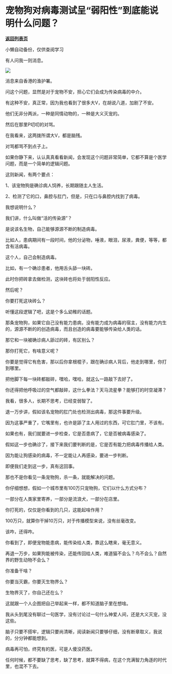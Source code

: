 # 宠物狗对病毒测试呈“弱阳性”到底能说明什么问题？

[**返回列表页**](/gzh/记忆承载3)

小懒自动备份，仅供查阅学习

有人问我一则消息。

![](https://mmbiz.qpic.cn/mmbiz_png/aYCQDPqZ8kzYHGQH2fNEgiagTZiaUvOxUgZ0WMriaMyP6BSdqytRyn3tNIjRsHsGSHhh7m21DH35TrxxO1kv9aSag/640?wx_fmt=png)

消息来自香港的渔护署。

  

问这个问题，显然是对于宠物不安，担心它们会成为传染病毒的中介。

  

有这种不安，真正常，因为我也看到了很多大V，在胡说八道，加剧了不安。

  

他们无非分两派，一种是同情动物的，一种是大义灭宠的。

  

然后在那里P叨叨的对骂。

  

在我看来，这两拨所谓大V，都是脑残。

  

对骂都骂不到点子上。

  

如果你静下来，认认真真看看新闻，会发现这个问题非常简单，它都不算是个医学问题，而是一个简单的逻辑问题。

  

这则新闻，有两个要点：

  

1、该宠物狗是确诊病人饲养，长期跟随主人生活。

2、检测了它的口，鼻腔与肛门，但是，只在口与鼻腔内找到了病毒。

  

我想说明什么？

  

我们讲，什么叫做“活的传染源”？

  

是说该名生物，自己能够源源不断的制造病毒。

  

比如人，患病期间有一段时间，他的分泌物，唾液，眼泪，尿液，粪便，等等，都含有活病毒。

  

这个人，自己会制造病毒。

  

比如，有一个确诊患者，他用舌头舔一块砖。

  

此时你把砖拿去做检测，这块砖也将处于弱阳性反应。

  

然后呢？

  

你要打死这块砖么？

  

听懂这段逻辑了吧，这是个多么幼稚的话题。

  

那条宠物狗，如果它自己没有能力患病，没有能力成为病毒的宿主，没有能力内生的，源源不断的的创造病毒，而且创造的病毒要能够传染给人类的话。

  

那它和一块被确诊病人舔过的砖，有区别么？

  

那你打死它，有啥意义呢？

  

你要是觉得它有危害，那以后你拿根棍子，跟在确诊病人背后，他走到哪里，你打到哪里。

  

把他脚下每一块砖都敲碎，嘿哈，嘿哈，就这么一路敲下去好了。

  

你还得把他呼吸过的空气都敲碎，这什么拳法？天马流星拳？能够打的时空凝滞？

  

我看，很多人，长期不思考，已经变弱智了。

  

退一万步讲，假如该名宠物的肛门处也检测出病毒，那这件事要升级。

  

因为这事严重了，它嘴里有，也许是舔了主人用过的东西，可它肛门里，不该有。

  

如果也有，我们就要进一步检查，它是否患病了，它是否被病毒感染了。

  

假如这一步也确诊了，接下来我们要判断的是，它是否有能力把病毒传播给人类。

  

因为能让狗感染的病毒，不一定能让人再感染，要进一步判断。

  

即便我们走到这一步，真有这回事。

  

那也不是你看见一条宠物狗，杀一条，就能解决的问题。

  

你仔细想想，假如一个城市里有100万只宠物狗，它们以什么方式分布？

  

一部分在人类家里寄养，一部分是流浪犬，一部分在店里。

  

你打死的，仅仅是你看到的几只，这能起啥作用？

  

100万只，就算你干掉10万只，对于传播模型来说，没有丝毫改变。

  

该咋，还得咋。

  

你看到了，即便宠物能患病，能传染给人类，靠这么瞎来，毫无意义。

  

再退一万步，如果狗能被传染，还能传回给人类，难道猫不会么？鸟不会么？自然界的野生动物不会么？  

  

你准备干啥？

  

你要当灭霸，你要灭生物界么？

  

生物界灭了，你自己还在么？

  

这就跟一个人企图把自己举起来一样，都不知道脑子里在想啥。

  

我从头到尾没有聊过一句医学，没有讨论过一句什么神爱人间，还是大义灭宠，没这些。

  

脑子只要不搭牢，逻辑只要尚清晰，阅读新闻只要够仔细，没有断章取义，我说的，分分钟都能想到。

  

病毒再可怕，终究有的医，可是人傻没药医。

  

任何时候，都不要缺了思考，缺了思考，就算不得病，在这个充满智力角逐的时代里，也混不下去。

